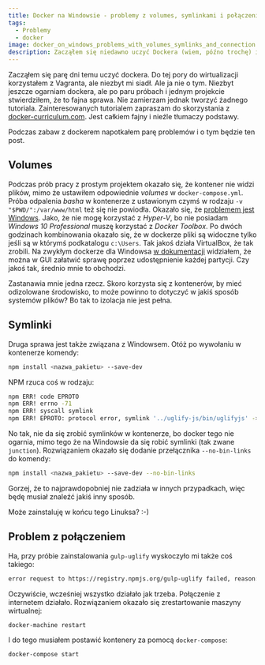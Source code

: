 ```yaml
---
title: Docker na Windowsie - problemy z volumes, symlinkami i połączeniem
tags:
  - Problemy
  - docker
image: docker_on_windows_problems_with_volumes_symlinks_and_connection.png
description: Zacząłem się niedawno uczyć Dockera (wiem, późno trochę) i napotkałem parę problemów z nim związanych. Niestety, Windows się niezbyt lubi z dockerem.
---
```


Zacząłem się parę dni temu uczyć dockera. Do tej pory do wirtualizacji korzystałem z Vagranta, ale niezbyt mi siadł. Ale ja nie o tym. Niezbyt jeszcze ogarniam dockera, ale po paru próbach i jednym projekcie stwierdziłem, że to fajna sprawa. Nie zamierzam jednak tworzyć żadnego tutoriala. Zainteresowanych tutorialem zapraszam do skorzystania z [docker-curriculum.com](https://docker-curriculum.com/). Jest całkiem fajny i nieźle tłumaczy podstawy.

Podczas zabaw z dockerem napotkałem parę problemów i o tym będzie ten post.

## Volumes

Podczas prób pracy z prostym projektem okazało się, że kontener nie widzi plików, mimo że ustawiłem odpowiednie *volumes* w `docker-compose.yml`. Próba odpalenia *basha* w kontenerze z ustawionym czymś w rodzaju `-v "$PWD/":/var/www/html` też się nie powiodła. Okazało się, że [problemem jest Windows](https://docs.docker.com/compose/gettingstarted/#step-6-re-build-and-run-the-app-with-compose). Jako, że nie mogę korzystać z *Hyper-V*, bo nie posiadam *Windows 10 Professional* muszę korzystać z *Docker Toolbox*. Po dwóch godzinach kombinowania okazało się, że w dockerze pliki są widoczne tylko jeśli są w którymś podkatalogu `c:\Users`. Tak jakoś działa VirtualBox, że tak zrobili. Na zwykłym dockerze dla Windowsa [w dokumentacji](https://docs.docker.com/docker-for-windows/#shared-drives) widziałem, że można w GUI załatwić sprawę poprzez udostępnienie każdej partycji. Czy jakoś tak, średnio mnie to obchodzi.

Zastanawia mnie jedna rzecz. Skoro korzysta się z kontenerów, by mieć odizolowane środowisko, to może powinno to dotyczyć w jakiś sposób systemów plików? Bo tak to izolacja nie jest pełna.

## Symlinki

Druga sprawa jest także związana z Windowsem. Otóż po wywołaniu w kontenerze komendy:

```bash
npm install <nazwa_pakietu> --save-dev
```

NPM rzuca coś w rodzaju:

```bash
npm ERR! code EPROTO
npm ERR! errno -71
npm ERR! syscall symlink
npm ERR! EPROTO: protocol error, symlink '../uglify-js/bin/uglifyjs' -> 'var/www/html/node_modules/.bin/uglifyjs'
```

No tak, nie da się zrobić symlinków w kontenerze, bo docker tego nie ogarnia, mimo tego że na Windowsie da się robić symlinki (tak zwane `junction`). Rozwiązaniem okazało się dodanie przełącznika `--no-bin-links` do komendy:

```bash
npm install <nazwa_pakietu> --save-dev --no-bin-links
```

Gorzej, że to najprawdopobniej nie zadziała w innych przypadkach, więc będę musiał znaleźć jakiś inny sposób.

Może zainstaluję w końcu tego Linuksa? :-)


## Problem z połączeniem

Ha, przy próbie zainstalowania `gulp-uglify` wyskoczyło mi także coś takiego:

```bash
error request to https://registry.npmjs.org/gulp-uglify failed, reason: getaddrinfo EAI_AGAIN registry.npmjs.org:443
```

Oczywiście, wcześniej wszystko działało jak trzeba. Połączenie z internetem działało. Rozwiązaniem okazało się zrestartowanie maszyny wirtualnej:

```bash
docker-machine restart
```

I do tego musiałem postawić kontenery za pomocą `docker-compose`:

```bash
docker-compose start
```
